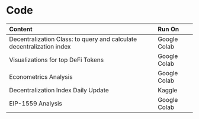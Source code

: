 # Code

| **Content** | **Run On** |  
|:---------|:--------------------------| 
| Decentralization Class: to query and calculate decentralization index | Google Colab |
|   Visualizations for top DeFi Tokens |Google Colab |
| Econometrics Analysis |Google Colab |
| Decentralization Index Daily Update | Kaggle |
| EIP-1559 Analysis | Google Colab |

